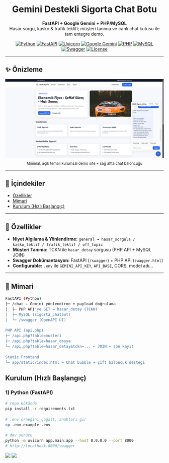 <div align="center">

# Gemini Destekli Sigorta Chat Botu

**FastAPI + Google Gemini + PHP/MySQL**  
Hasar sorgu, kasko & trafik teklifi; müşteri tanıma ve canlı chat kutusu ile tam entegre demo.

[![Python](https://img.shields.io/badge/Python-3.11%2B-3776AB?logo=python&logoColor=white)](https://www.python.org/)
[![FastAPI](https://img.shields.io/badge/FastAPI-0.115-009688?logo=fastapi&logoColor=white)](https://fastapi.tiangolo.com/)
[![Uvicorn](https://img.shields.io/badge/Uvicorn-ASGI-4B8BBE)](https://www.uvicorn.org/)
[![Google Gemini](https://img.shields.io/badge/Google%20GenerativeAI-Gemini-4285F4?logo=google&logoColor=white)](https://ai.google.dev/)
[![PHP](https://img.shields.io/badge/PHP-8.x-777BB4?logo=php&logoColor=white)](https://www.php.net/)
[![MySQL](https://img.shields.io/badge/MySQL-8.x-4479A1?logo=mysql&logoColor=white)](https://www.mysql.com/)
[![Swagger](https://img.shields.io/badge/Swagger-OpenAPI%203-85EA2D?logo=swagger&logoColor=white)](https://swagger.io/)
[![License](https://img.shields.io/badge/License-MIT-informational)](#-license)

</div>

---

## ✨ Önizleme

<p align="center">
  <!-- Kendi ekran görüntülerini /static altına koyup yolu güncelle -->
  <img src="app/static/preview-hero.png" alt="Site Önizleme" width="860" />
  <br />
  <sub>Minimal, açık temalı kurumsal demo site + sağ altta chat baloncuğu</sub>
</p>

---

## 🧭 İçindekiler
- [Özellikler](#-özellikler)
- [Mimari](#-mimari)
- [Kurulum (Hızlı Başlangıç)](#-kurulum-hızlı-başlangıç)

---

## 🚀 Özellikler
- **Niyet Algılama & Yönlendirme:** `general → hasar_sorgula / kasko_teklif / trafik_teklif / off_topic`
- **Müşteri Tanıma:** TCKN ile `hasar_detay` sorgusu (PHP API + MySQL JOIN)
- **Swagger Dokümantasyon:** FastAPI (`/swagger`) + PHP API (`swagger.html`)
- **Configurable:** `.env` ile `GEMINI_API_KEY`, `API_BASE`, CORS, model adı…

---

## 🧩 Mimari

```bash
FastAPI (Python)
├─ /chat ← Gemini yönlendirme + payload doğrulama
│  ├─ PHP API'ye GET → hasar_detay (TCKN)
│  ├─ MySQL (sigorta_chatbot)
│  └─ /swagger (OpenAPI UI)

PHP API (api.php)
├─ /api.php?table=musteri
├─ /api.php?table=hasar_dosya
└─ /api.php?table=hasar_detay&tckn=... ← JOIN + son kayıt

Static Frontend
└─ app/static/index.html ← Chat bubble + çift baloncuk desteği
```

## Kurulum (Hızlı Başlangıç)

### 1) Python (FastAPI)
```bash
# repo kökünde
pip install -r requirements.txt

# .env örneğini çoğalt, anahtarı gir
cp .env.example .env

# dev sunucu
python -m uvicorn app.main:app --host 0.0.0.0 --port 8000
# http://localhost:8000/swagger
```

<p> <a href="mailto:ucarkacar231415@gmail.com"><img src="https://img.shields.io/badge/E--mail-Contact-informational?logo=gmail&logoColor=white" /></a> <a href="https://x.com/yefeblgn"><img src="https://img.shields.io/badge/Twitter-@yefeblgn-1DA1F2?logo=x&logoColor=white" /></a> </p>


